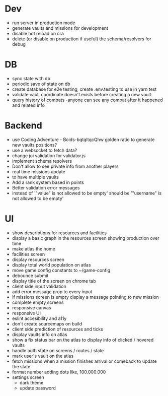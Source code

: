 # Dev

- run server in production mode
- generate vaults and missions for development
- disable hot reload on cra
- delete (or disable on production if useful) the schema/resolvers for debug

# DB

- sync state with db
- periodic save of state on db
- create database for e2e testing, create .env.testing to use in yarn test
- validate vault coordinate doesn't exists before creating a new vault
- query history of combats
  -anyone can see any combat after it happened and related info

# Backend

- use Coding Adventure - Boids-bqtqltqcQhw golden ratio to generate new vaults positions?
- use a websocket to fetch data?
- change joi validation for validator.js
- implement schema resolvers
- Don't allow to see private info from another players
- real time missions update
- to have multiple vaults
- Add a rank system based in points
- Better validation error messages
- instead of '"value" is not allowed to be empty' should be '"username" is not allowed to be empty'

# UI

- show descriptions for resources and facilities
- display a basic graph in the resources screen showing production over time
- make atlas the home
- facilities screen
- display resources screen
- display total world population on atlas
- move game config constants to ~/game-config
- debounce submit
- display title of the screen on chrome tab
- client side input validation
- add error message prop to every input
- if missions screen is empty display a message pointing to new mission
- complete empty screens
- responsive canvas
- responsive UI
- eslint accesibility and a11y
- don't create sourcemaps on build
- client side prediction of resources and ticks
- display vaults info on atlas
- show a fix status bar on the atlas to display info of clicked / hovered vaults
- handle auth state on screens / routes / state
- mark user's vault on the atlas
- fetch missions when a mission finishes arrival or comeback to update the state
- format number adding dots like, 100.000.000
- settings screen
  - dark theme
  - update password
